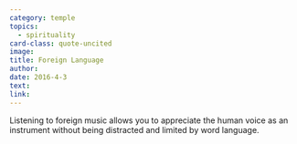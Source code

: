 ```yaml
---
category: temple
topics:
  - spirituality
card-class: quote-uncited
image:
title: Foreign Language
author:
date: 2016-4-3
text:  
link:
---
```

Listening to foreign music allows you to appreciate the human voice as an instrument without being distracted and limited by word language.
